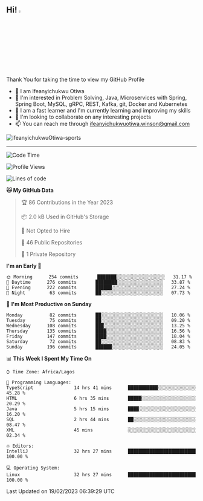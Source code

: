 <!-- BLOG-POST-LIST:START --><!-- BLOG-POST-LIST:END -->

## Hi! <img src="https://media.giphy.com/media/hvRJCLFzcasrR4ia7z/giphy.gif" width="4%"> 

Thank You for taking the time to view my GitHub Profile

- 👋 I am Ifeanyichukwu Otiwa
- 👀 I'm interested in Problem Solving, Java, Microservices with Spring, Spring Boot, MySQL, gRPC, REST, Kafka, git, Docker and Kubernetes
- 🌱 I am a fast learner and I'm currently learning and improving my skills
- 💞️ I'm looking to collaborate on any interesting projects
- 📫 You can reach me through ifeanyichukwuotiwa.winson@gmail.com

<p align="left" marginTop="10px"> <img src="https://komarev.com/ghpvc/?username=ifeanyichukwuOtiwa-sports&label=Profile%20views&color=0e75b6&style=for-the-badge" alt="ifeanyichukwuOtiwa-sports" /> </p>

***

<!--START_SECTION:waka-->
![Code Time](http://img.shields.io/badge/Code%20Time-1%2C076%20hrs%2050%20mins-blue)

![Profile Views](http://img.shields.io/badge/Profile%20Views-0-blue)

![Lines of code](https://img.shields.io/badge/From%20Hello%20World%20I%27ve%20Written-58%20Thousand%20lines%20of%20code-blue)

**🐱 My GitHub Data** 

> 🏆 86 Contributions in the Year 2023
 > 
> 📦 2.0 kB Used in GitHub's Storage 
 > 
> 🚫 Not Opted to Hire
 > 
> 📜 46 Public Repositories 
 > 
> 🔑 1 Private Repository 
 > 
**I'm an Early 🐤** 

```text
🌞 Morning      254 commits       ███████░░░░░░░░░░░░░░░░░░   31.17 % 
🌆 Daytime      276 commits       ████████░░░░░░░░░░░░░░░░░   33.87 % 
🌃 Evening      222 commits       ██████░░░░░░░░░░░░░░░░░░░   27.24 % 
🌙 Night         63 commits       ██░░░░░░░░░░░░░░░░░░░░░░░   07.73 % 

```
📅 **I'm Most Productive on Sunday** 

```text
Monday          82 commits       ██░░░░░░░░░░░░░░░░░░░░░░░   10.06 % 
Tuesday         75 commits       ██░░░░░░░░░░░░░░░░░░░░░░░   09.20 % 
Wednesday      108 commits       ███░░░░░░░░░░░░░░░░░░░░░░   13.25 % 
Thursday       135 commits       ████░░░░░░░░░░░░░░░░░░░░░   16.56 % 
Friday         147 commits       ████░░░░░░░░░░░░░░░░░░░░░   18.04 % 
Saturday        72 commits       ██░░░░░░░░░░░░░░░░░░░░░░░   08.83 % 
Sunday         196 commits       ██████░░░░░░░░░░░░░░░░░░░   24.05 % 

```


📊 **This Week I Spent My Time On** 

```text
⌚︎ Time Zone: Africa/Lagos

💬 Programming Languages: 
TypeScript               14 hrs 41 mins      ███████████░░░░░░░░░░░░░░   45.28 % 
HTML                     6 hrs 35 mins       █████░░░░░░░░░░░░░░░░░░░░   20.29 % 
Java                     5 hrs 15 mins       ████░░░░░░░░░░░░░░░░░░░░░   16.20 % 
SQL                      2 hrs 44 mins       ██░░░░░░░░░░░░░░░░░░░░░░░   08.47 % 
XML                      45 mins             ░░░░░░░░░░░░░░░░░░░░░░░░░   02.34 % 

🔥 Editors: 
IntelliJ                 32 hrs 27 mins      █████████████████████████   100.00 % 

💻 Operating System: 
Linux                    32 hrs 27 mins      █████████████████████████   100.00 % 

```


 Last Updated on 19/02/2023 06:39:29 UTC
<!--END_SECTION:waka-->

<!--
<p align="center">
![trophy](https://github-profile-trophy.vercel.app/?username=ifeanyichukwuOtiwa-sports&theme=onedark) (https://github.com/ryo-ma/github-profile-trophy)
</p>
-->

<!---
ifeanyi-otiwa/ifeanyi-otiwa is a ✨ special ✨ repository because its `README.md` (this file) appears on your GitHub profile.
You can click the Preview link to take a look at your changes.
--->
